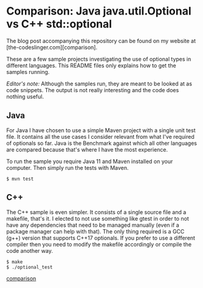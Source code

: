 Comparison: Java java.util.Optional vs C++ std::optional
========================================================

The blog post accompanying this repository can be found on my website at [the-codeslinger.com][comparison].

These are a few sample projects investigating the use of optional types in different languages. This README files only explains how to get the samples running.

_Editor's note:_ Although the samples run, they are meant to be looked at as code snippets. The output is not really interesting and the code does nothing useful.

## Java

For Java I have chosen to use a simple Maven project with a single unit test file. It contains all the use cases I consider relevant from what I've required of optionals so far. Java is the Benchmark against which all other languages are compared because that's where I have the most experience.

To run the sample you require Java 11 and Maven installed on your computer. Then simply run the tests with Maven.

    $ mvn test

## C++ 

The C++ sample is even simpler. It consists of a single source file and a makefile, that's it. I elected to not use something like gtest in order to not have any dependencies that need to be managed manually (even if a package manager can help with that). The only thing required is a GCC (g++) version that supports C++17 optionals. If you prefer to use a different compiler then you need to modify the makefile accordingly or compile the code another way.

    $ make
    $ ./optional_test

[comparison](http://the-codeslinger.com/2020/04/05/comparing-java-optional-vs-c-stl-optional/)